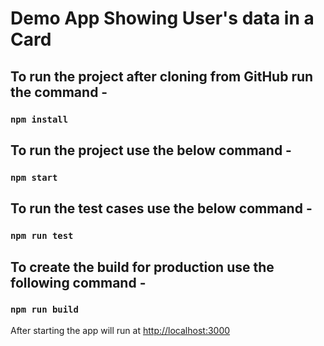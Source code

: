 # Demo App Showing User's data in a Card

## To run the project after cloning from GitHub run the command - 
### `npm install`

## To run the project use the below command - 
### `npm start`

## To run the test cases use the below command - 
### `npm run test`

## To create the build for production use the following command - 
### `npm run build`


After starting the app will run at [http://localhost:3000](http://localhost:3000)